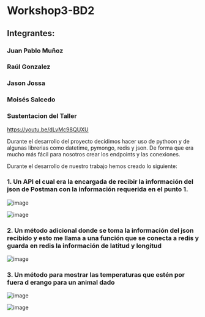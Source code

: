 # Workshop3-BD2

## Integrantes:

### Juan Pablo Muñoz
### Raúl Gonzalez
### Jason Jossa
### Moisés Salcedo
### Sustentacion del Taller
https://youtu.be/dLvMc98QUXU 

Durante el desarrollo del proyecto decidimos hacer uso de pythoon y de algunas librerias como datetime, pymongo, redis y json. De forma que era mucho más fácil para nosotros crear los endpoints y las conexiones.

Durante el desarrollo de nuestro trabajo hemos creado lo siguiente:
### 1. Un API el cual era la encargada de recibir la información del json de Postman con la información requerida en el punto 1.
![image](https://user-images.githubusercontent.com/53981601/137246771-12dad20c-2cc0-482b-951c-267198f704d2.png)

![image](https://user-images.githubusercontent.com/53981601/137246728-3e98495d-a998-4bfa-b909-bee60ce39425.png)



### 2. Un método adicional donde se toma la información del json recibido y esto me llama a una función que se conecta a redis y guarda en redis la información de latitud y longitud

![image](https://user-images.githubusercontent.com/53981601/137246798-1009f3be-09d3-4272-a849-b90f6d4583a0.png)



### 3. Un método para mostrar las temperaturas que estén por fuera d erango para un animal dado

![image](https://user-images.githubusercontent.com/53981601/137246832-422e366f-5c83-4fe0-b20d-89af509a07b7.png)

 ![image](https://user-images.githubusercontent.com/53981601/137246686-4abc91aa-855f-491c-834a-c6145d12ac11.png)
